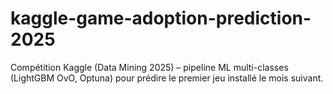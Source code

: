 # kaggle-game-adoption-prediction-2025
Compétition Kaggle (Data Mining 2025) – pipeline ML multi-classes (LightGBM OvO, Optuna) pour prédire le premier jeu installé le mois suivant.
